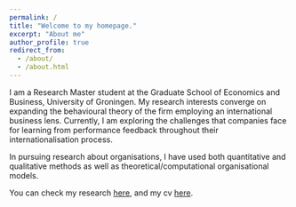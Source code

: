 ```yaml
---
permalink: /
title: "Welcome to my homepage."
excerpt: "About me"
author_profile: true
redirect_from: 
  - /about/
  - /about.html
---
```







I am a Research Master student at the Graduate School of Economics and Business, University of Groningen. My research interests converge on expanding the behavioural theory of the firm employing an international business lens. Currently, I am exploring the challenges that companies face for learning from performance feedback throughout their internationalisation process.

In pursuing research about organisations, I have used both quantitative and qualitative methods as well as theoretical/computational organisational models.

You can check my research [here](https://jbolanoshurtado.github.io/publications/ "To current research"), and my cv [here](https://jbolanoshurtado.github.io/cv/ "To my CV"). 

